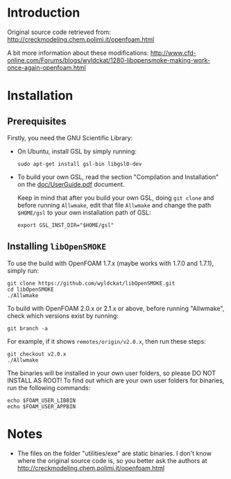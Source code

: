 # Introduction

Original source code retrieved from: http://creckmodeling.chem.polimi.it/openfoam.html

A bit more information about these modifications: http://www.cfd-online.com/Forums/blogs/wyldckat/1280-libopensmoke-making-work-once-again-openfoam.html

# Installation
## Prerequisites
Firstly, you need the GNU Scientific Library:

*   On Ubuntu, install GSL by simply running:

        sudo apt-get install gsl-bin libgsl0-dev

*   To build your own GSL, read the section "Compilation and Installation" on the [doc/UserGuide.pdf](doc/UserGuide.pdf "User Guide") document.

    Keep in mind that after you build your own GSL, doing `git clone` and before running `Allwmake`, edit that file `Allwmake` and change the path `$HOME/gsl` to your own installation path of GSL:

        export GSL_INST_DIR="$HOME/gsl"

## Installing `libOpenSMOKE`
To use the build with OpenFOAM 1.7.x (maybe works with 1.7.0 and 1.7.1), simply run:

    git clone https://github.com/wyldckat/libOpenSMOKE.git
    cd libOpenSMOKE
    ./Allwmake

To build with OpenFOAM 2.0.x or 2.1.x or above, before running "Allwmake", check which versions exist by running:

    git branch -a

For example, if it shows `remotes/origin/v2.0.x`, then run these steps:

    git checkout v2.0.x
    ./Allwmake

The binaries will be installed in your own user folders, so please DO NOT INSTALL AS ROOT! To find out which are your own user folders for binaries, run the following commands:

    echo $FOAM_USER_LIBBIN
    echo $FOAM_USER_APPBIN

# Notes
* The files on the folder "utilities/exe" are static binaries. I don't know where the original source code is, so you better ask the authors at http://creckmodeling.chem.polimi.it/openfoam.html
